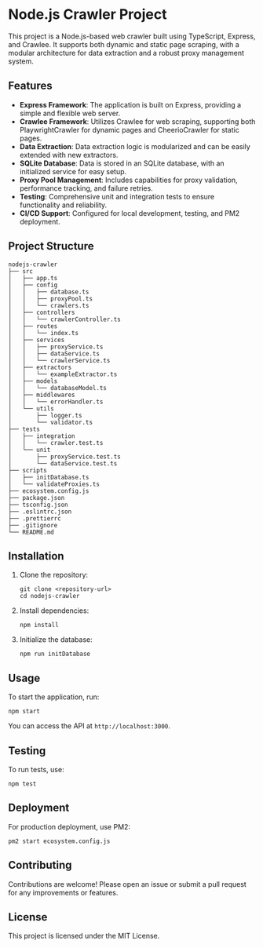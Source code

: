 # Node.js Crawler Project

This project is a Node.js-based web crawler built using TypeScript, Express, and Crawlee. It supports both dynamic and static page scraping, with a modular architecture for data extraction and a robust proxy management system.

## Features

- **Express Framework**: The application is built on Express, providing a simple and flexible web server.
- **Crawlee Framework**: Utilizes Crawlee for web scraping, supporting both PlaywrightCrawler for dynamic pages and CheerioCrawler for static pages.
- **Data Extraction**: Data extraction logic is modularized and can be easily extended with new extractors.
- **SQLite Database**: Data is stored in an SQLite database, with an initialized service for easy setup.
- **Proxy Pool Management**: Includes capabilities for proxy validation, performance tracking, and failure retries.
- **Testing**: Comprehensive unit and integration tests to ensure functionality and reliability.
- **CI/CD Support**: Configured for local development, testing, and PM2 deployment.

## Project Structure

```
nodejs-crawler
├── src
│   ├── app.ts
│   ├── config
│   │   ├── database.ts
│   │   ├── proxyPool.ts
│   │   └── crawlers.ts
│   ├── controllers
│   │   └── crawlerController.ts
│   ├── routes
│   │   └── index.ts
│   ├── services
│   │   ├── proxyService.ts
│   │   ├── dataService.ts
│   │   └── crawlerService.ts
│   ├── extractors
│   │   └── exampleExtractor.ts
│   ├── models
│   │   └── databaseModel.ts
│   ├── middlewares
│   │   └── errorHandler.ts
│   └── utils
│       ├── logger.ts
│       └── validator.ts
├── tests
│   ├── integration
│   │   └── crawler.test.ts
│   └── unit
│       ├── proxyService.test.ts
│       └── dataService.test.ts
├── scripts
│   ├── initDatabase.ts
│   └── validateProxies.ts
├── ecosystem.config.js
├── package.json
├── tsconfig.json
├── .eslintrc.json
├── .prettierrc
├── .gitignore
└── README.md
```

## Installation

1. Clone the repository:
   ```
   git clone <repository-url>
   cd nodejs-crawler
   ```

2. Install dependencies:
   ```
   npm install
   ```

3. Initialize the database:
   ```
   npm run initDatabase
   ```

## Usage

To start the application, run:
```
npm start
```

You can access the API at `http://localhost:3000`.

## Testing

To run tests, use:
```
npm test
```

## Deployment

For production deployment, use PM2:
```
pm2 start ecosystem.config.js
```

## Contributing

Contributions are welcome! Please open an issue or submit a pull request for any improvements or features.

## License

This project is licensed under the MIT License.